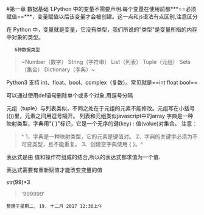 #第一章 数据基础
1.Python 中的变量不需要声明.每个变量在使用前都***==必须赋值==***，变量赋值以后该变量才会被创建。这一点和js语法有点区别,注意区分

在 Python 中，变量就是变量，它没有类型，我们所说的"类型"是变量所指的内存中对象的类型。

       6种数据类型
>	~Number（数字）
>	String（字符串）
>	List（列表）
>	Tuple（元组）
>	Sets（集合）
>	Dictionary（字典）~

Python3 支持 int、float、bool、complex（复数）。常见就是==int float bool==

可以通过使用del语句删除单个或多个对象,用逗号分隔

元组（tuple）与列表类似，不同之处在于元组的元素不能修改。元组写在小括号(())里，元素之间用逗号隔开。
列表和元组类似javascript中的array
字典是一种映射类型，字典用"{ }"标识，它是一个无序的键(key) : 值(value)对集合。
注意：
>^
>1、字典是一种映射类型，它的元素是键值对。
>2、字典的关键字必须为不可变类型，且不能重复。
>3、创建空字典使用 { }。^


表达式是由 值和操作符组成的结合,所以的表达式都求值为一个值.

表达式需要有重新赋值才能改变变量的值


str(99)*3
>'999999'

	
	整理于星期二, 19. 十二月 2017 12:30上午 
